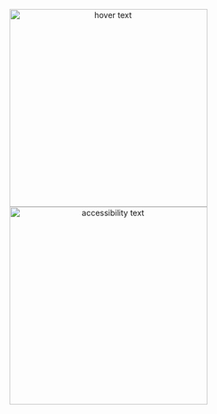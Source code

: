 <p align="center">
  <img src="C:\Users\inesf\OneDrive\Desktop\vendas.png" width="350" title="hover text">
  <img src"C:\Users\inesf\OneDrive\Desktop\vendas.png" width="350" alt="accessibility text">
</p>
